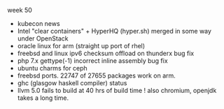 week 50

* kubecon news 
* Intel "clear containers" + HyperHQ (hyper.sh) merged in some way under OpenStack 
* oracle linux for arm (straight up port of rhel)
* freebsd and linux ipv6 checksum offload on thunderx bug fix
* php 7.x gettype(-1) incorrect inline assembly bug fix
* ubuntu charms for ceph
* freebsd ports. 22747 of 27655 packages work on arm.
* ghc (glasgow haskell compiler) status
* llvm 5.0 fails to build at 40 hrs of build time ! also chromium, openjdk takes a long time.
